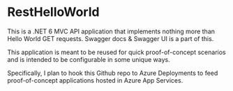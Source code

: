 # RestHelloWorld

This is a .NET 6 MVC API application that implements nothing more than Hello World GET requests. Swagger docs & Swagger UI is a part of this.

This application is meant to be reused for quick proof-of-concept scenarios and is intended to be configurable in some unique ways.

Specifically, I plan to hook this Github repo to Azure Deployments to feed proof-of-concept applications hosted in Azure App Services.
